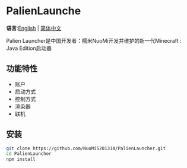 # PalienLaunche

**语言**:[English](README.md) | [简体中文](README_zh-CN.md) 

Palien Launcher是中国开发者：糯米NuoMi开发并维护的新一代Minecraft : Java Edition启动器

## 功能特性

- 账户
- 启动方式
- 控制方式
- 渲染器
- 联机
  
## 安装

```bash
git clone https://github.com/NuoMi5201314/PalienLauncher.git
cd PalienLauncher
npm install
